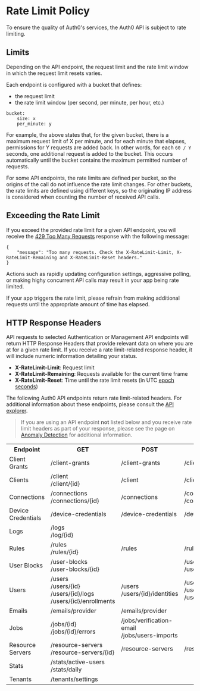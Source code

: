 # Rate Limit Policy

To ensure the quality of Auth0's services, the Auth0 API is subject to rate limiting.

## Limits

Depending on the API endpoint, the request limit and the rate limit window in which the request limit resets varies.

Each endpoint is configured with a bucket that defines:

-	the request limit
-	the rate limit window (per second, per minute, per hour, etc.)

```
bucket:
    size: x
    per_minute: y
```

For example, the above states that, for the given bucket, there is a maximum request limit of X per minute, and for each minute that elapses, permissions for Y requests are added back. In other words, for each `60 / Y` seconds, one additional request is added to the bucket. This occurs automatically until the bucket contains the maximum permitted number of requests.

For some API endpoints, the rate limits are defined per bucket, so the origins of the call do not influence the rate limit changes. For other buckets, the rate limits are defined using different keys, so the originating IP address is considered when counting the number of received API calls.

## Exceeding the Rate Limit

If you exceed the provided rate limit for a given API endpoint, you will receive the [429 Too Many Requests](http://tools.ietf.org/html/rfc6585#section-4) response with the following message:

```text
{
    "message": "Too many requests. Check the X-RateLimit-Limit, X-RateLimit-Remaining and X-RateLimit-Reset headers."
}
```

Actions such as rapidly updating configuration settings, aggressive polling, or making highy concurrent API calls may result in your app being rate limited.

If your app triggers the rate limit, please refrain from making additional requests until the appropriate amount of time has elapsed.

## HTTP Response Headers

API requests to selected Authentication or Management API endpoints will return HTTP Response Headers that provide relevant data on where you are at for a given rate limit. If you receive a rate limit-related response header, it will include numeric information detailing your status.

* **X-RateLimit-Limit**: Request limit
* **X-RateLimit-Remaining**: Requests available for the current time frame
* **X-RateLimit-Reset**: Time until the rate limit resets (in UTC [epoch seconds](https://en.wikipedia.org/wiki/Unix_time))

The following Auth0 API endpoints return rate limit-related headers. For additional information about these endpoints, please consult the [API explorer](api/management/v2).

> If you are using an API endpoint **not** listed below and you receive rate limit headers as part of your response, please see the page on [Anomaly Detection](anomaly-detection) for additional information.

<table class="table">
  <tr>
      <th>Endpoint</th>
      <th>GET</th>
      <th>POST</th>
      <th>DELETE</th>
      <th>PATCH</th>
  </tr>
  <tr>
      <td>Client Grants</td>
      <td>/client-grants</td>
      <td>/client-grants</td>
      <td>/client-grants/{id}</td>
      <td>/client-grants/{id}</td>
  </tr>
  <tr>
      <td>Clients</td>
      <td>/client <br />/client/{id}</td>
      <td>/client</td>
      <td>/client/{id}</td>
      <td>/client/{id}</td>
  </tr>
  <tr>
      <td>Connections</td>
      <td>/connections <br />/connections/{id}</td>
      <td>/connections</td>
      <td>/connections/{id} <br />/connections/{id}/users</td>
      <td>/connections/{id}</td>
  </tr>
  <tr>
      <td>Device Credentials</td>
      <td>/device-credentials</td>
      <td>/device-credentials</td>
      <td>/device-credentials/{id}</td>
      <td></td>
  </tr>
  <tr>
      <td>Logs</td>
      <td>/logs <br />/log/{id}</td>
      <td></td>
      <td></td>
      <td></td>
  </tr>
  <tr>
      <td>Rules</td>
      <td>/rules <br />/rules/{id}</td>
      <td>/rules</td>
      <td>/rules/{id}</td>
      <td>/rules/{id}</td>
  </tr>
  <tr>
      <td>User Blocks</td>
      <td>/user-blocks <br />/user-blocks/{id}</td>
      <td></td>
      <td>/user-blocks <br />/user-blocks/{id}</td>
      <td></td>
  </tr>
  <tr>
      <td>Users</td>
      <td>/users <br /> /users/{id} <br />/users/{id}/logs <br />/users/{id}/enrollments</td>
      <td>/users <br />/users/{id}/identities</td>
      <td>/users/{id} <br />/users/{id}/identities <br />/users/{id}/multifactor/{provider}</td>
      <td>/users/{id}</td>
  </tr>
  <tr>
      <td>Emails</td>
      <td>/emails/provider</td>
      <td>/emails/provider</td>
      <td></td>
      <td>/emails/provider</td>
  </tr>
  <tr>
      <td>Jobs</td>
      <td>/jobs/{id} <br /> /jobs/{id}/errors</td>
      <td>/jobs/verification-email <br />/jobs/users-imports</td>
      <td></td>
      <td></td>
  </tr>
  <tr>
      <td>Resource Servers</td>
      <td>/resource-servers <br />/resource-servers/{id}</td>
      <td>/resource-servers</td>
      <td>/resource-servers/{id}</td>
      <td>/resource-servers/{id}</td>
  </tr>
  <tr>
      <td>Stats</td>
      <td>/stats/active-users <br />/stats/daily</td>
      <td></td>
      <td></td>
      <td></td>
  </tr>
  <tr>
      <td>Tenants</td>
      <td>/tenants/settings</td>
      <td></td>
      <td></td>
      <td>/tenants/settings</td>
  </tr>
</table>
